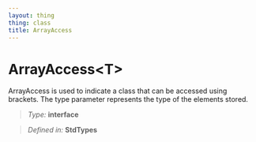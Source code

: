 ```yaml
---
layout: thing
thing: class
title: ArrayAccess
---
```

# ArrayAccess&lt;T&gt;

ArrayAccess is used to indicate a class that can be accessed using brackets.
	The type parameter represents the type of the elements stored.



> *Type:* **interface**

> *Defined in:* **StdTypes**






